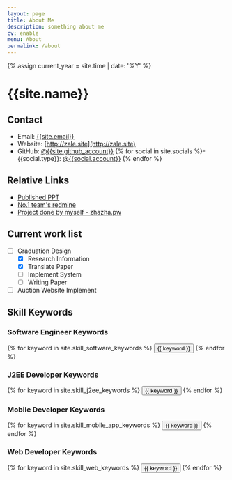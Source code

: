 ```yaml
---
layout: page
title: About Me
description: something about me
cv: enable
menu: About
permalink: /about
---
```

{% assign current_year = site.time | date: '%Y' %}

# {{site.name}}


## Contact

- Email: [{{site.email}}](mailto://{{site.email}})
- Website: [http://zale.site](http://zale.site)
- GitHub: [@{{site.github_account}}](https://github.com/{{site.github_account}})
{% for social in site.socials %}- {{social.type}}: [@{{social.account}}]({{social.home}})
{% endfor %}

## Relative Links

- [Published PPT](http://ppt.jamesblog.com.cn)
- [No.1 team's redmine](http://redmine.jamesblog.com.cn)
- [Project done by myself - zhazha.pw](http://zhazha.jamesblog.com.cn)
 
## Current work list

- [ ] Graduation Design
    - [x] Research Information 
    - [x] Translate Paper
    - [ ] Implement System
    - [ ] Writing Paper
- [ ] Auction Website Implement

## Skill Keywords

### Software Engineer Keywords
<div class="btn-inline">
    {% for keyword in site.skill_software_keywords %}
    <button class="btn btn-outline" type="button">{{ keyword }}</button>
    {% endfor %}
</div>

### J2EE Developer Keywords
<div class="btn-inline">
    {% for keyword in site.skill_j2ee_keywords %}
    <button class="btn btn-outline" type="button">{{ keyword }}</button>
    {% endfor %}
</div>

### Mobile Developer Keywords
<div class="btn-inline">
    {% for keyword in site.skill_mobile_app_keywords %}
    <button class="btn btn-outline" type="button">{{ keyword }}</button>
    {% endfor %}
</div>

### Web Developer Keywords
<div class="btn-inline">
    {% for keyword in site.skill_web_keywords %}
    <button class="btn btn-outline" type="button">{{ keyword }}</button>
    {% endfor %}
</div>